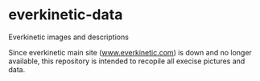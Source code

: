 # everkinetic-data
Everkinetic images and descriptions

Since everkinetic main site (www.everkinetic.com) is down and no longer available, this repository is intended to recopile all execise pictures and data.